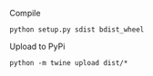 

Compile
```
python setup.py sdist bdist_wheel
```

Upload to PyPi
```
python -m twine upload dist/*
```